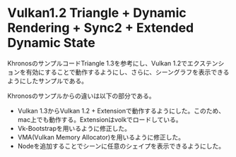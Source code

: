 # Vulkan1.2 Triangle + Dynamic Rendering + Sync2 + Extended Dynamic State

KhronosのサンプルコードTriangle 1.3を参考にし、Vulkan 1.2でエクステンションを有効にすることで動作するようにし、さらに、シーングラフを表示できるようにしたサンプルである。

Khronosのサンプルからの違いは以下の部分である。

* Vulkan 1.3からVulkan 1.2 + Extensionで動作するようにした。このため、mac上でも動作する。Extensionはvolkでロードしている。
* Vk-Bootstrapを用いるように修正した。
* VMA(Vulkan Memory Allocator)を用いるように修正した。
* Nodeを追加することでシーンに任意のシェイプを表示できるようにした。
